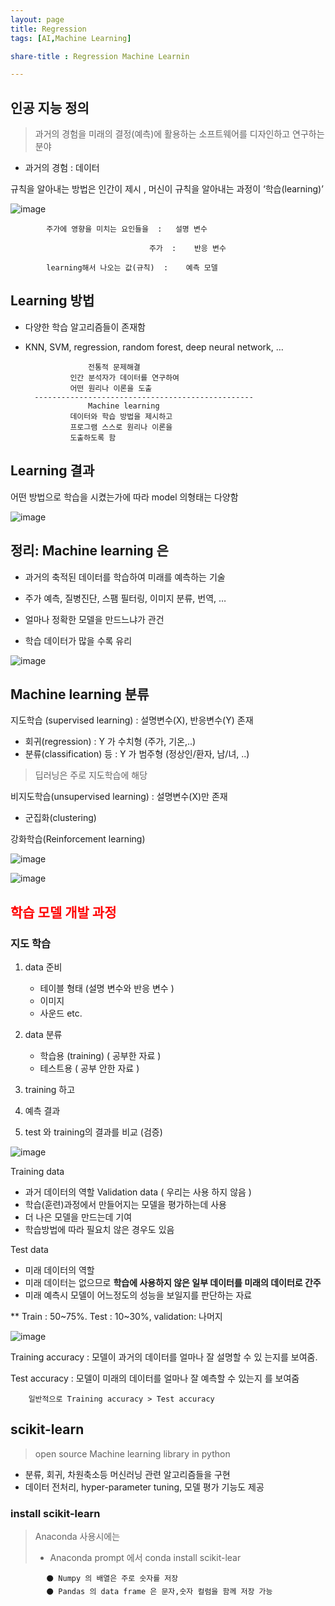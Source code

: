 ```yaml
---
layout: page
title: Regression
tags: [AI,Machine Learning]

share-title : Regression Machine Learnin

---
```



##  인공 지능 정의
> 과거의 경험을 미래의 결정(예측)에 활용하는 소프트웨어를 디자인하고 연구하는 분야

- 과거의 경험 : 데이터

규칙을 알아내는 방법은 인간이 제시 , 
머신이 규칙을 알아내는 과정이 ‘학습(learning)’ 

![image](https://user-images.githubusercontent.com/86946575/190031950-1e822855-b863-417b-ae51-0389dedc98eb.png)


            주가에 영향을 미치는 요인들을  :   설명 변수
            
                                   주가  :    반응 변수

            learning해서 나오는 값(규칙)  :    예측 모델 

## Learning 방법
- 다양한 학습 알고리즘들이 존재함
- KNN, SVM, regression, random forest, deep neural network, …



                    전통적 문제해결
                인간 분석자가 데이터를 연구하여
                어떤 원리나 이론을 도출
        -------------------------------------------------
                    Machine learning
                데이터와 학습 방법을 제시하고
                프로그램 스스로 원리나 이론을
                도출하도록 함
## Learning 결과
어떤 방법으로 학습을 시켰는가에 따라 model 의형태는 다양함

![image](https://user-images.githubusercontent.com/86946575/190296825-9e6b58a6-8994-4ef0-b573-2b1317411ccf.png)

## 정리: Machine learning 은
- 과거의 축적된 데이터를 학습하여 미래를 예측하는 기술

- 주가 예측, 질병진단, 스팸 필터링, 이미지 분류, 번역, …

- 얼마나 정확한 모델을 만드느냐가 관건

- 학습 데이터가 많을 수록 유리

![image](https://user-images.githubusercontent.com/86946575/190032761-3fb98181-f04b-4bda-9491-cd88f8cb3d73.png)


## Machine learning 분류
지도학습 (supervised learning)  : 설명변수(X), 반응변수(Y) 존재
- 회귀(regression)    : Y 가 수치형 (주가, 기온,..)
- 분류(classification) 등   : Y 가 범주형 (정상인/환자, 남/녀, ..)
> 딥러닝은 주로 지도학습에 해당 

비지도학습(unsupervised learning)    :  설명변수(X)만 존재
- 군집화(clustering)

강화학습(Reinforcement learning)


![image](https://user-images.githubusercontent.com/86946575/190033631-f767ab6e-15a7-4900-b85f-65291c8e50f2.png)

![image](https://user-images.githubusercontent.com/86946575/190033680-fd3068a7-fe18-4c16-bf7f-26e8c415a71d.png)


## <span style="color:red">학습 모델 개발 과정  </span>
### 지도 학습 
1. data 준비 
    - 테이블 형태 (설명 변수와 반응 변수 )
    - 이미지
    - 사운드 etc.

2. data 분류 
    - 학습용 (training)  ( 공부한 자료 )
    - 테스트용  ( 공부 안한 자료 )

3. training 하고 
4. 예측 결과 
5. test 와 training의 결과를 비교 (검증)

![image](https://user-images.githubusercontent.com/86946575/190034329-f427b11d-e0ab-4a88-96a5-b6ddf2858670.png)


Training data
- 과거 데이터의 역할
Validation data  ( 우리는 사용 하지 않음 )
- 학습(훈련)과정에서 만들어지는 모델을 평가하는데 사용
- 더 나은 모델을 만드는데 기여
- 학습방법에 따라 필요치 않은 경우도 있음

 Test data
- 미래 데이터의 역할
- 미래 데이터는 없으므로 **학습에 사용하지 않은 일부 데이터를 미래의 데이터로 간주**
- 미래 예측시 모델이 어느정도의 성능을 보일지를 판단하는 자료

** Train : 50~75%. Test : 10~30%, validation: 나머지

![image](https://user-images.githubusercontent.com/86946575/190034959-78cdf2de-846a-4ee5-804a-5e3191ea7082.png)

Training accuracy : 모델이 과거의 데이터를 얼마나 잘 설명할 수 있
는지를 보여줌.

Test accuracy : 모델이 미래의 데이터를 얼마나 잘 예측할 수 있는지
를 보여줌

        일반적으로 Training accuracy > Test accuracy


## scikit-learn
> open source 
> Machine learning library in python
- 분류, 회귀, 차원축소등 머신러닝 관련 알고리즘들을 구현
- 데이터 전처리, hyper-parameter tuning, 모델 평가 기능도 제공

### install scikit-learn
> Anaconda 사용시에는 
> - Anaconda prompt 에서 conda install scikit-lear

            ⚫ Numpy 의 배열은 주로 숫자를 저장
            ⚫ Pandas 의 data frame 은 문자,숫자 컬럼을 함께 저장 가능
